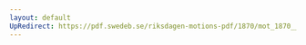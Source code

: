 ```yaml
---
layout: default
UpRedirect: https://pdf.swedeb.se/riksdagen-motions-pdf/1870/mot_1870__ak__00253.pdf
---
```

